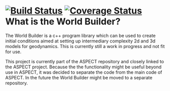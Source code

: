 [![Build Status](https://travis-ci.org/GeodynamicWorldBuilder/WorldBuilder.svg?branch=master)](https://travis-ci.org/GeodynamicWorldBuilder/WorldBuilder)
[![Coverage Status](https://coveralls.io/repos/github/GeodynamicWorldBuilder/WorldBuilder/badge.svg?branch=master)](https://coveralls.io/github/GeodynamicWorldBuilder/WorldBuilder?branch=master)
What is the World Builder?
========================

The World Builder is a c++ program library which can be used to create initial 
conditions aimed at setting up intermediary complexity 2d and 3d models for 
geodynamics. This is currently still a work in progress and not fit for use.

This project is currently part of the ASPECT repository and closely linked to 
the ASPECT project. Because the the functionality might be useful beyond use in 
ASPECT, it was decided to separate the code from the main code of ASPECT. In the 
future the World Builder might be moved to a separate repository.
